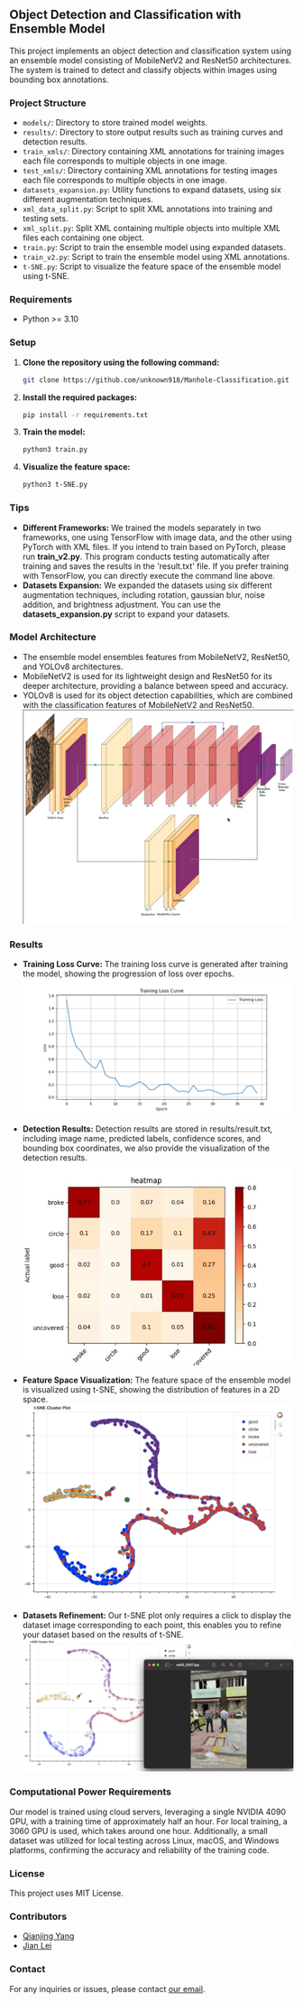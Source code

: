 ## Object Detection and Classification with Ensemble Model

This project implements an object detection and classification system using an ensemble model consisting of MobileNetV2
and ResNet50 architectures. The system is trained to detect and classify objects within images using bounding box
annotations.

### Project Structure

- `models/`: Directory to store trained model weights.
- `results/`: Directory to store output results such as training curves and detection results.
- `train_xmls/`: Directory containing XML annotations for training images each file corresponds to multiple objects in
  one image.
- `test_xmls/`: Directory containing XML annotations for testing images each file corresponds to multiple objects in one
  image.
- `datasets_expansion.py`: Utility functions to expand datasets, using six different augmentation techniques.
- `xml_data_split.py`: Script to split XML annotations into training and testing sets.
- `xml_split.py`: Split XML containing multiple objects into multiple XML files each containing one object.
- `train.py`: Script to train the ensemble model using expanded datasets.
- `train_v2.py`: Script to train the ensemble model using XML annotations.
- `t-SNE.py`: Script to visualize the feature space of the ensemble model using t-SNE.

### Requirements

- Python >= 3.10

### Setup

1. **Clone the repository using the following command:**

    ```bash
    git clone https://github.com/unknown918/Manhole-Classification.git
    ```

2. **Install the required packages:**

    ```bash
    pip install -r requirements.txt
    ```

3. **Train the model:**

    ```bash
    python3 train.py
    ```

4. **Visualize the feature space:**

    ```bash
    python3 t-SNE.py
    ```

### Tips

- **Different Frameworks:** We trained the models separately in two frameworks, one using TensorFlow with image data,
  and the other using PyTorch with XML files. If you intend to train based on PyTorch, please run **train_v2.py**. This
  program conducts testing automatically after training and saves the results in the 'result.txt' file. If you prefer
  training
  with TensorFlow, you can directly execute the command line above.
- **Datasets Expansion:** We expanded the datasets using six different augmentation techniques, including rotation,
  gaussian blur, noise addition, and brightness adjustment. You can use the **datasets_expansion.py** script to expand
  your datasets.

### Model Architecture

- The ensemble model ensembles features from MobileNetV2, ResNet50, and YOLOv8 architectures.
- MobileNetV2 is used for its lightweight design and ResNet50 for its deeper architecture, providing a balance between
  speed and accuracy.
- YOLOv8 is used for its object detection capabilities, which are combined with the classification features of
  MobileNetV2 and ResNet50.
  ![Ensemble Model](images/diagram.png)

### Results

- **Training Loss Curve:**
  The training loss curve is generated after training the model, showing the progression of loss over epochs.
  ![Training Loss Curve](images/loss_curve.png)

- **Detection Results:**
  Detection results are stored in results/result.txt, including image name, predicted labels,
  confidence scores, and bounding box coordinates, we also provide the visualization of the detection results.
  ![Detection Results](images/detection_results.png)

- **Feature Space Visualization:**
  The feature space of the ensemble model is visualized using t-SNE, showing the
  distribution of features in a 2D space.
  ![t-SNE](images/t-SNE-to-dataset.png)

- **Datasets Refinement:**
  Our t-SNE plot only requires a click to display the dataset image corresponding to each
  point, this enables you to refine your dataset based on the results of t-SNE.
  ![Datasets Refinement](images/t-SNE.png)

### Computational Power Requirements

Our model is trained using cloud servers, leveraging a single NVIDIA 4090 GPU, with a training time of approximately
half an hour. For local training, a 3060 GPU is used, which takes around one hour. Additionally, a small dataset was
utilized for local testing across Linux, macOS, and Windows platforms, confirming the accuracy and reliability of the
training code.

### License
This project uses MIT License.
 
### Contributors

- [Qianjing Yang](https://github.com/unknown918)
- [Jian Lei](https://github.com/LeiShang2004?query=2256726183%40qq.com)

### Contact

For any inquiries or issues, please contact [our email](8208221520@csu.edu.cn).



